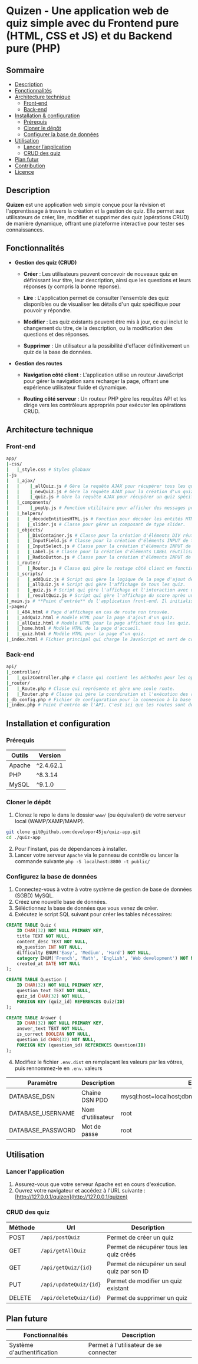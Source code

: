 # Quizen - Une application web de quiz simple avec du Frontend pure (HTML, CSS et JS) et du Backend pure (PHP)

## Sommaire

- [Description](#description)
- [Fonctionnalités](#fonctionnalités)
- [Architecture technique](#architecture-technique)
  - [Front‑end](#front-end)
  - [Back‑end](#back-end)
- [Installation & configuration](#installation--configuration)
  - [Prérequis](#prérequis)
  - [Cloner le dépôt](#cloner-le-dépôt)
  - [Configurer la base de données](#configurer-la-base-de-données)
- [Utilisation](#utilisation)
  - [Lancer l’application](#lancer-lapplication)
  - [CRUD des quiz](#crud-des-quiz)
- [Plan futur](#plan-futur)
- [Contribution](#contribution)
- [Licence](#licence)

## Description

**Quizen** est une application web simple conçue pour la révision et l'apprentissage à travers la création et la gestion de quiz. Elle permet aux utilisateurs de créer, lire, modifier et supprimer des quiz (opérations CRUD) de manière dynamique, offrant une plateforme interactive pour tester ses connaissances.

## Fonctionnalités

* **Gestion des quiz (CRUD)**

  * **Créer** : Les utilisateurs peuvent concevoir de nouveaux quiz en définissant leur titre, leur description, ainsi que les questions et leurs réponses (y compris la bonne réponse).

  * **Lire** : L'application permet de consulter l'ensemble des quiz disponibles ou de visualiser les détails d'un quiz spécifique pour pouvoir y répondre.

  * **Modifier** : Les quiz existants peuvent être mis à jour, ce qui inclut le changement du titre, de la description, ou la modification des questions et des réponses.

  * **Supprimer** : Un utilisateur a la possibilité d'effacer définitivement un quiz de la base de données.

* **Gestion des routes**
  * **Navigation côté client** : L'application utilise un routeur JavaScript pour gérer la navigation sans recharger la page, offrant une expérience utilisateur fluide et dynamique.

  * **Routing côté serveur** : Un routeur PHP gère les requêtes API et les dirige vers les contrôleurs appropriés pour exécuter les opérations CRUD.

## Architecture technique

### Front-end

```bash
app/
|-css/
|   |_style.css # Styles globaux
|-js
|   |_ajax/
|   |    |_allQuiz.js # Gère la requête AJAX pour récupérer tous les quiz.
|   |    |_newQuiz.js # Gère la requête AJAX pour la création d'un quiz.
|   |    |_quiz.js # Gère la requête AJAX pour récupérer un quiz spécifique.
|   |_components/
|   |    |_popUp.js # Fonction utilitaire pour afficher des messages pop-up.
|   |_helpers/
|   |   |_decodeEntitiesHTML.js # Fonction pour décoder les entités HTML dans une chaîne de caractères.
|   |   |_slider.js # Classe pour gérer un composant de type slider.
|   |_objects/
|   |   |_DivContainer.js # Classe pour la création d'éléments DIV réutilisables.
|   |   |_InputField.js # Classe pour la création d'éléments INPUT de type texte réutilisables.
|   |   |_InputSelect.js # Classe pour la création d'éléments INPUT de type sélection réutilisables.
|   |   |_Label.js # Classe pour la création d'éléments LABEL réutilisables.
|   |   |_RadioButton.js # Classe pour la création d'éléments INPUT de type bouton à cocher réutilisables.
|   |_router/
|   |   |_Router.js # Classe qui gère le routage côté client en fonction de l'URL.
|   |_scripts/
|   |   |_addQuiz.js # Script qui gère la logique de la page d'ajout de quiz.
|   |   |_allQuiz.js # Script qui gère l'affichage de tous les quiz.
|   |   |_quiz.js # Script qui gère l'affichage et l'interaction avec un seul quiz.
|   |   |_resultQuiz.js # Script qui gère l'affichage du score après un quiz.
|_main.js # **Point d'entrée** de l'application front-end. Il initialise le routeur et charge dynamiquement le script et le modèle de page corrects en fonction de la route.
|-pages/
|   |_404.html # Page d'affichage en cas de route non trouvée.
|   |_addQuiz.html # Modèle HTML pour la page d'ajout d'un quiz.
|   |_allQuiz.html # Modèle HTML pour la page affichant tous les quiz.
|   |_home.html # Modèle HTML de la page d'accueil.
|   |_quiz.html # Modèle HTML pour la page d'un quiz.
|_index.html # Fichier principal qui charge le JavaScript et sert de conteneur pour toutes les pages dynamiques.
```

### Back-end

```bash
api/
|_controller/
|   |_quizController.php # Classe qui contient les méthodes pour les opérations CRUD sur les quiz.
|_router/
|   |_Route.php # Classe qui représente et gère une seule route.
|   |_Router.php # Classe qui gère la coordination et l'exécution des routes.
|_db_config.php # Fichier de configuration pour la connexion à la base de données.
|_index.php # Point d'entrée de l'API. C'est ici que les routes sont définies et associées à leurs contrôleurs.
```

## Installation et configuration

### Prérequis

| Outils | Version   |
| ------ | --------- |
| Apache | ^2.4.62.1 |
| PHP    | ^8.3.14   |
| MySQL  | ^9.1.0    |

### Cloner le dépôt

1. Clonez le repo le dans le dossier `www/` (ou équivalent) de votre serveur local (WAMP/XAMP/MAMP).

```bash
git clone git@github.com:developor45ju/quiz-app.git
cd ./quiz-app
```

2. Pour l'instant, pas de dépendances à installer.
3. Lancer votre serveur `Apache` via le panneau de contrôle ou lancer la commande suivante `php -S localhost:8800 -t public/`

### Configurez la base de données

1. Connectez-vous à votre à votre système de gestion de base de données (SGBD) MySQL.
2. Créez une nouvelle base de données.
3. Séléctionnez la base de données que vous venez de créer.
4. Exécutez le script SQL suivant pour créer les tables nécessaires:

```sql
CREATE TABLE Quiz (
    ID CHAR(32) NOT NULL PRIMARY KEY,
    title TEXT NOT NULL,
    content_desc TEXT NOT NULL,
    nb_question INT NOT NULL,
    difficulty ENUM('Easy', 'Medium', 'Hard') NOT NULL,
    category ENUM('French', 'Math', 'English', 'Web development') NOT NULL,
    created_at DATE NOT NULL
);

CREATE TABLE Question (
    ID CHAR(32) NOT NULL PRIMARY KEY,
    question_text TEXT NOT NULL,
    quiz_id CHAR(32) NOT NULL,
    FOREIGN KEY (quiz_id) REFERENCES Quiz(ID)
);

CREATE TABLE Answer (
    ID CHAR(32) NOT NULL PRIMARY KEY,
    answer_text TEXT NOT NULL,
    is_correct BOOLEAN NOT NULL,
    question_id CHAR(32) NOT NULL,
    FOREIGN KEY (question_id) REFERENCES Question(ID)
);
```

4. Modifiez le fichier `.env.dist` en remplaçant les valeurs par les vôtres, puis rennommez-le en `.env`.
valeurs

| Paramètre         | Description       | Exemple                                             |
| ----------------- | ----------------- | --------------------------------------------------- |
| DATABASE_DSN      | Chaîne DSN PDO    | mysql:host=localhost;dbname=quizapp;charset=utf8mb4 |
| DATABASE_USERNAME | Nom d'utilisateur | root                                                |
| DATABASE_PASSWORD | Mot de passe      | root                                                |

## Utilisation

### Lancer l'application

1. Assurez-vous que votre serveur Apache est en cours d'exécution.
2. Ouvrez votre navigateur et accédez à l'URL suivante : [http://127.0.0.1/quizen](http://127.0.0.1/quizen)

### CRUD des quiz

| Méthode | Url                    | Description                             |
| ------- | ---------------------- | --------------------------------------- |
| POST    | `/api/postQuiz`        | Permet de créer un quiz                 |
| GET     | `/api/getAllQuiz`      | Permet de récupérer tous les quiz créés |
| GET     | `/api/getQuiz/{id}`    | Permet de récupérer un seul quiz par son ID       |
| PUT     | `/api/updateQuiz/{id}` | Permet de modifier un quiz existant              |
| DELETE  | `/api/deleteQuiz/{id}` | Permet de supprimer un quiz             |

## Plan future

| Fonctionnalités            | Description                            |
| -------------------------- | -------------------------------------- |
| Système d'authentification | Permet à l'utilisateur de se connecter |
